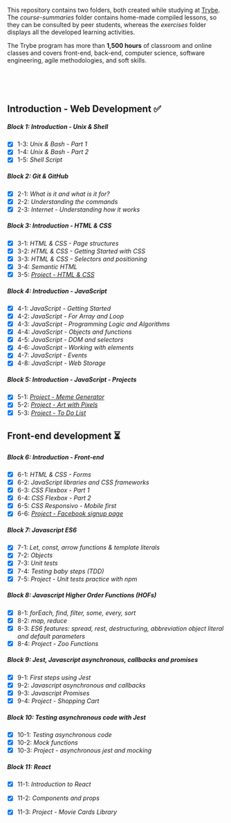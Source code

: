This repository contains two folders, both created while studying at [Trybe](https://www.betrybe.com/).
The *course-summaries* folder contains home-made compiled lessons, so they can be consulted by peer students, whereas the *exercises* folder displays all the developed learning activities.

The Trybe program has more than **1,500 hours** of classroom and online classes and covers front-end, back-end, computer science, software engineering, agile methodologies, and soft skills.


<br>

​
## Introduction - Web Development :white_check_mark:
##### Block 1: Introduction - Unix & Shell
- [x] 1-3: *Unix & Bash - Part 1*
- [x] 1-4: *Unix & Bash - Part 2*
- [x] 1-5: *Shell Script*
##### Block 2: Git & GitHub 
- [x] 2-1: *What is it and what is it for?*
- [x] 2-2: *Understanding the commands*
- [x] 2-3: *Internet - Understanding how it works*
##### Block 3: Introduction - HTML & CSS
- [x] 3-1: *HTML & CSS - Page structures*
- [x] 3-2: *HTML & CSS - Getting Started with CSS*
- [x] 3-3: *HTML & CSS - Selectors and positioning*
- [x] 3-4: *Semantic HTML*
- [x] 3-5: *[Project - HTML & CSS](https://juliettebeaudet.github.io/CV/)*
##### Block 4: Introduction - JavaScript
- [x] 4-1: *JavaScript - Getting Started*
- [x] 4-2: *JavaScript - For Array and Loop*
- [x] 4-3: *JavaScript - Programming Logic and Algorithms*
- [x] 4-4: *JavaScript - Objects and functions*
- [x] 4-5: *JavaScript - DOM and selectors*
- [x] 4-6: *JavaScript - Working with elements*
- [x] 4-7: *JavaScript - Events*
- [x] 4-8: *JavaScript - Web Storage*
##### Block 5: Introduction - JavaScript - Projects
- [x] 5-1: *[Project - Meme Generator](https://juliettebeaudet.github.io/meme-generator/)*
- [x] 5-2: *[Project - Art with Pixels](https://juliettebeaudet.github.io/pixel-art/)*
- [x] 5-3: *[Project - To Do List](https://juliettebeaudet.github.io/to-do-list/)*

## Front-end development :hourglass_flowing_sand:
##### Block 6: Introduction - Front-end
- [x] 6-1: *HTML & CSS - Forms*
- [x] 6-2: *JavaScript libraries and CSS frameworks*
- [x] 6-3: *CSS Flexbox - Part 1*
- [x] 6-4: *CSS Flexbox - Part 2*
- [x] 6-5: *CSS Responsivo - Mobile first*
- [x] 6-6: *[Project - Facebook signup page](https://juliettebeaudet.github.io/facebook/)*

##### Block 7: Javascript ES6
- [x] 7-1: *Let, const, arrow functions & template literals*
- [x] 7-2: *Objects*
- [x] 7-3: *Unit tests*
- [x] 7-4: *Testing baby steps (TDD)*
- [x] 7-5: *Project - Unit tests practice with npm*

##### Block 8: Javascript Higher Order Functions (HOFs)
- [x] 8-1: *forEach, find, filter, some, every, sort*
- [x] 8-2: *map, reduce*
- [x] 8-3: *ES6 features: spread, rest, destructuring, abbreviation object literal and default parameters*
- [x] 8-4: *Project - Zoo Functions*

##### Block 9: Jest, Javascript asynchronous, callbacks and promises
- [x] 9-1: *First steps using Jest*
- [x] 9-2: *Javascript asynchronous and callbacks*
- [x] 9-3: *Javascript Promises*
- [x] 9-4: *Project - Shopping Cart*

##### Block 10: Testing asynchronous code with Jest
- [x] 10-1: *Testing asynchronous code*
- [x] 10-2: *Mock functions*
- [x] 10-3: *Project - asynchronous jest and mocking*

##### Block 11: React
- [x] 11-1: *Introduction to React*
- [x] 11-2: *Components and props*
- [x] 11-3: *Project - Movie Cards Library*



